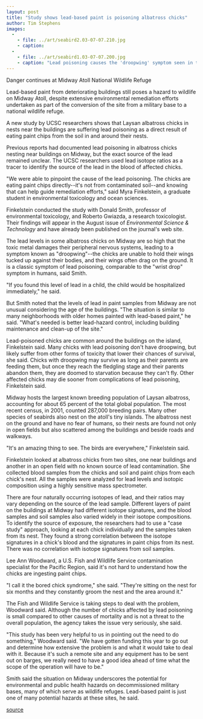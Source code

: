 ```yaml
---
layout: post
title: "Study shows lead-based paint is poisoning albatross chicks"
author: Tim Stephens
images:
  -
    - file: ../art/seabird2.03-07-07.210.jpg
    - caption: 
  -
    - file: ../art/seabird1.03-07-07.200.jpg
    - caption: "Lead poisoning causes the 'droopwing' symptom seen in these Laysan albatross chicks, above and below, at Midway Atoll National Wildlife Refuge. Droopwing chicks are common around the buildings on Midway, where they are exposed to lead-based paint. Photos: Bradford Keitt"
---
```


Danger continues at Midway Atoll National Wildlife Refuge

Lead-based paint from deteriorating buildings still poses a hazard to wildlife on Midway Atoll, despite extensive environmental remediation efforts undertaken as part of the conversion of the site from a military base to a national wildlife refuge.

A new study by UCSC researchers shows that Laysan albatross chicks in nests near the buildings are suffering lead poisoning as a direct result of eating paint chips from the soil in and around their nests.   

Previous reports had documented lead poisoning in albatross chicks nesting near buildings on Midway, but the exact source of the lead remained unclear. The UCSC researchers used lead isotope ratios as a tracer to identify the source of the lead in the blood of affected chicks.  

"We were able to pinpoint the cause of the lead poisoning. The chicks are eating paint chips directly--it's not from contaminated soil--and knowing that can help guide remediation efforts," said Myra Finkelstein, a graduate student in environmental toxicology and ocean sciences.  

Finkelstein conducted the study with Donald Smith, professor of environmental toxicology, and Roberto Gwiazda, a research toxicologist. Their findings will appear in the August issue of _Environmental Science & Technology_ and have already been published on the journal's web site.   

The lead levels in some albatross chicks on Midway are so high that the toxic metal damages their peripheral nervous systems, leading to a symptom known as "droopwing"--the chicks are unable to hold their wings tucked up against their bodies, and their wings often drag on the ground. It is a classic symptom of lead poisoning, comparable to the "wrist drop" symptom in humans, said Smith.  

"If you found this level of lead in a child, the child would be hospitalized immediately," he said.   

But Smith noted that the levels of lead in paint samples from Midway are not unusual considering the age of the buildings. "The situation is similar to many neighborhoods with older homes painted with lead-based paint," he said. "What's needed is better lead-hazard control, including building maintenance and clean-up of the site."  

Lead-poisoned chicks are common around the buildings on the island, Finkelstein said. Many chicks with lead poisoning don't have droopwing, but likely suffer from other forms of toxicity that lower their chances of survival, she said. Chicks with droopwing may survive as long as their parents are feeding them, but once they reach the fledgling stage and their parents abandon them, they are doomed to starvation because they can't fly. Other affected chicks may die sooner from complications of lead poisoning, Finkelstein said.   

Midway hosts the largest known breeding population of Laysan albatross, accounting for about 65 percent of the total global population. The most recent census, in 2001, counted 287,000 breeding pairs. Many other species of seabirds also nest on the atoll's tiny islands. The albatross nest on the ground and have no fear of humans, so their nests are found not only in open fields but also scattered among the buildings and beside roads and walkways.  

"It's an amazing thing to see. The birds are everywhere," Finkelstein said.  

Finkelstein looked at albatross chicks from two sites, one near buildings and another in an open field with no known source of lead contamination. She collected blood samples from the chicks and soil and paint chips from each chick's nest. All the samples were analyzed for lead levels and isotopic composition using a highly sensitive mass spectrometer.   

There are four naturally occurring isotopes of lead, and their ratios may vary depending on the source of the lead sample. Different layers of paint on the buildings at Midway had different isotope signatures, and the blood samples and soil samples also varied widely in their isotope compositions. To identify the source of exposure, the researchers had to use a "case study" approach, looking at each chick individually and the samples taken from its nest. They found a strong correlation between the isotope signatures in a chick's blood and the signatures in paint chips from its nest. There was no correlation with isotope signatures from soil samples.  

Lee Ann Woodward, a U.S. Fish and Wildlife Service contamination specialist for the Pacific Region, said it's not hard to understand how the chicks are ingesting paint chips.  

"I call it the bored chick syndrome," she said. "They're sitting on the nest for six months and they constantly groom the nest and the area around it."  

The Fish and Wildlife Service is taking steps to deal with the problem, Woodward said. Although the number of chicks affected by lead poisoning is small compared to other causes of mortality and is not a threat to the overall population, the agency takes the issue very seriously, she said.  

"This study has been very helpful to us in pointing out the need to do something," Woodward said. "We have gotten funding this year to go out and determine how extensive the problem is and what it would take to deal with it. Because it's such a remote site and any equipment has to be sent out on barges, we really need to have a good idea ahead of time what the scope of the operation will have to be."  

Smith said the situation on Midway underscores the potential for environmental and public health hazards on decommissioned military bases, many of which serve as wildlife refuges. Lead-based paint is just one of many potential hazards at these sites, he said.  

[source](http://www1.ucsc.edu/currents/03-04/07-07/lead.html "Permalink to lead")
